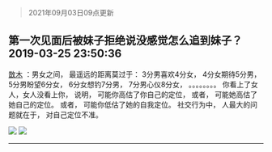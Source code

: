 > 2021年09月03日09点更新
<link rel="stylesheet" href="https://cdn.jsdelivr.net/gh/taotie6/sampleJSON@main/css/photo_show.css">


 ## 第一次见面后被妹子拒绝说没感觉怎么追到妹子？ 2019-03-25 23:50:36

 [㪚木](https://www.coolapk.com/feed/10921924?shareKey=N2Q0NWJkNzBhZDVjNjEzMTc0ODU~) ：男女之间，
最遥远的距离莫过于：
3分男喜欢4分女，
4分女期待5分男，
5分男盼望6分女，
6分女想钓7分男，
7分男心仪8分女，
。。。。。。。。
你看上了女人，女人没看上你，
说明，
可能你高估了你自己的定位，
或者，
可能她高估了她自己的定位。
或者，<!--break-->
可能你低估了她的自我定位。
社交行为中，
人最大的问题就在于，
对自己定位不准。 

<div class="album">
<img class="img-item" src="http://image.coolapk.com/feed/2019/0325/23/1081091_1553529027_3396@361x198.gif" />
<img class="img-item" src="http://image.coolapk.com/feed/2019/0325/23/1081091_1553529034_105@798x672.jpg" />
</div>

 ------- 

